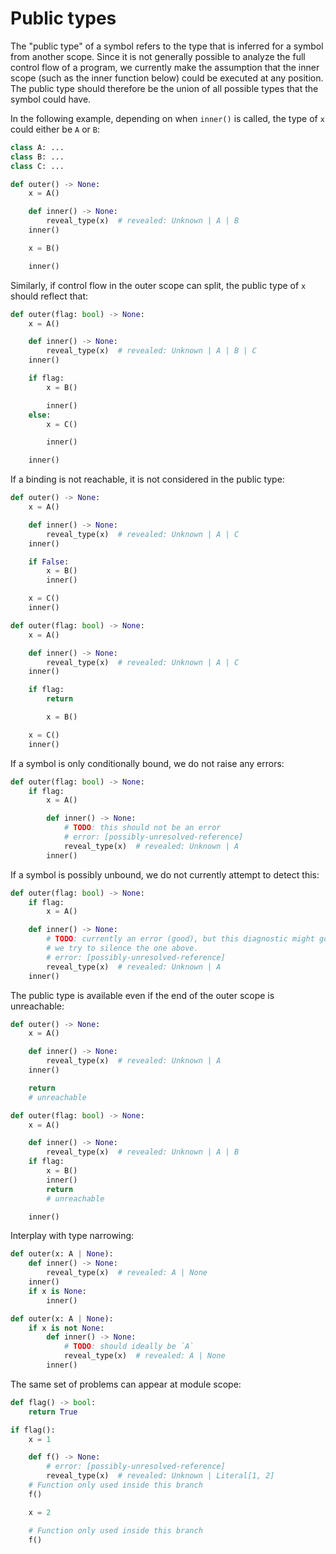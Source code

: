 # Public types

The "public type" of a symbol refers to the type that is inferred for a symbol from another scope.
Since it is not generally possible to analyze the full control flow of a program, we currently make
the assumption that the inner scope (such as the inner function below) could be executed at any
position. The public type should therefore be the union of all possible types that the symbol could
have.

In the following example, depending on when `inner()` is called, the type of `x` could either be `A`
or `B`:

```py
class A: ...
class B: ...
class C: ...

def outer() -> None:
    x = A()

    def inner() -> None:
        reveal_type(x)  # revealed: Unknown | A | B
    inner()

    x = B()

    inner()
```

Similarly, if control flow in the outer scope can split, the public type of `x` should reflect that:

```py
def outer(flag: bool) -> None:
    x = A()

    def inner() -> None:
        reveal_type(x)  # revealed: Unknown | A | B | C
    inner()

    if flag:
        x = B()

        inner()
    else:
        x = C()

        inner()

    inner()
```

If a binding is not reachable, it is not considered in the public type:

```py
def outer() -> None:
    x = A()

    def inner() -> None:
        reveal_type(x)  # revealed: Unknown | A | C
    inner()

    if False:
        x = B()
        inner()

    x = C()
    inner()

def outer(flag: bool) -> None:
    x = A()

    def inner() -> None:
        reveal_type(x)  # revealed: Unknown | A | C
    inner()

    if flag:
        return

        x = B()

    x = C()
    inner()
```

If a symbol is only conditionally bound, we do not raise any errors:

```py
def outer(flag: bool) -> None:
    if flag:
        x = A()

        def inner() -> None:
            # TODO: this should not be an error
            # error: [possibly-unresolved-reference]
            reveal_type(x)  # revealed: Unknown | A
        inner()
```

If a symbol is possibly unbound, we do not currently attempt to detect this:

```py
def outer(flag: bool) -> None:
    if flag:
        x = A()

    def inner() -> None:
        # TODO: currently an error (good), but this diagnostic might go away if
        # we try to silence the one above.
        # error: [possibly-unresolved-reference]
        reveal_type(x)  # revealed: Unknown | A
    inner()
```

The public type is available even if the end of the outer scope is unreachable:

```py
def outer() -> None:
    x = A()

    def inner() -> None:
        reveal_type(x)  # revealed: Unknown | A
    inner()

    return
    # unreachable

def outer(flag: bool) -> None:
    x = A()

    def inner() -> None:
        reveal_type(x)  # revealed: Unknown | A | B
    if flag:
        x = B()
        inner()
        return
        # unreachable

    inner()
```

Interplay with type narrowing:

```py
def outer(x: A | None):
    def inner() -> None:
        reveal_type(x)  # revealed: A | None
    inner()
    if x is None:
        inner()

def outer(x: A | None):
    if x is not None:
        def inner() -> None:
            # TODO: should ideally be `A`
            reveal_type(x)  # revealed: A | None
        inner()
```

The same set of problems can appear at module scope:

```py
def flag() -> bool:
    return True

if flag():
    x = 1

    def f() -> None:
        # error: [possibly-unresolved-reference]
        reveal_type(x)  # revealed: Unknown | Literal[1, 2]
    # Function only used inside this branch
    f()

    x = 2

    # Function only used inside this branch
    f()
```
